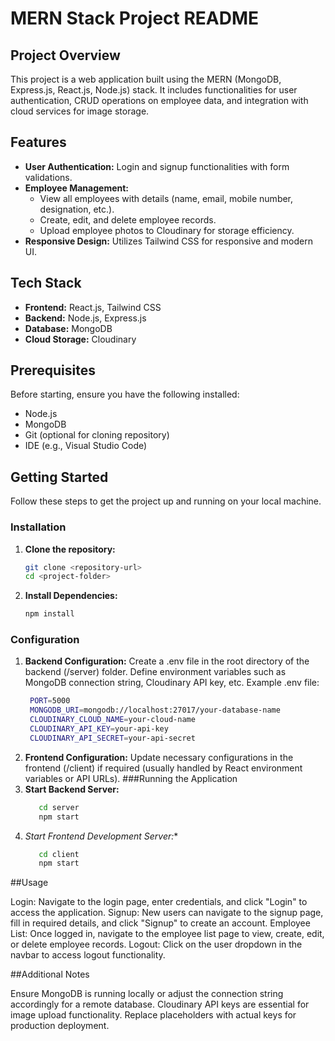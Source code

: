# MERN Stack Project README

## Project Overview

This project is a web application built using the MERN (MongoDB, Express.js, React.js, Node.js) stack. It includes functionalities for user authentication, CRUD operations on employee data, and integration with cloud services for image storage.

## Features

- **User Authentication:** Login and signup functionalities with form validations.
- **Employee Management:**
  - View all employees with details (name, email, mobile number, designation, etc.).
  - Create, edit, and delete employee records.
  - Upload employee photos to Cloudinary for storage efficiency.
- **Responsive Design:** Utilizes Tailwind CSS for responsive and modern UI.

## Tech Stack

- **Frontend:** React.js, Tailwind CSS
- **Backend:** Node.js, Express.js
- **Database:** MongoDB
- **Cloud Storage:** Cloudinary

## Prerequisites

Before starting, ensure you have the following installed:

- Node.js
- MongoDB
- Git (optional for cloning repository)
- IDE (e.g., Visual Studio Code)

## Getting Started

Follow these steps to get the project up and running on your local machine.

### Installation

1. **Clone the repository:**
   ```bash
   git clone <repository-url>
   cd <project-folder>
   
2. **Install Dependencies:**
   ```bash
   npm install

### Configuration

1. **Backend Configuration:**
Create a .env file in the root directory of the backend (/server) folder.
Define environment variables such as MongoDB connection string, Cloudinary API key, etc.
Example .env file:
   ```bash
    PORT=5000
    MONGODB_URI=mongodb://localhost:27017/your-database-name
    CLOUDINARY_CLOUD_NAME=your-cloud-name
    CLOUDINARY_API_KEY=your-api-key
    CLOUDINARY_API_SECRET=your-api-secret
   
2. **Frontend Configuration:**
Update necessary configurations in the frontend (/client) if required (usually handled by React environment variables or API URLs).
###Running the Application
1. **Start Backend Server:**
   ```bash
      cd server
      npm start

2. *Start Frontend Development Server:**
   ```bash
      cd client
      npm start

##Usage

Login: Navigate to the login page, enter credentials, and click "Login" to access the application.
Signup: New users can navigate to the signup page, fill in required details, and click "Signup" to create an account.
Employee List: Once logged in, navigate to the employee list page to view, create, edit, or delete employee records.
Logout: Click on the user dropdown in the navbar to access logout functionality.


##Additional Notes

Ensure MongoDB is running locally or adjust the connection string accordingly for a remote database.
Cloudinary API keys are essential for image upload functionality. Replace placeholders with actual keys for production deployment.
